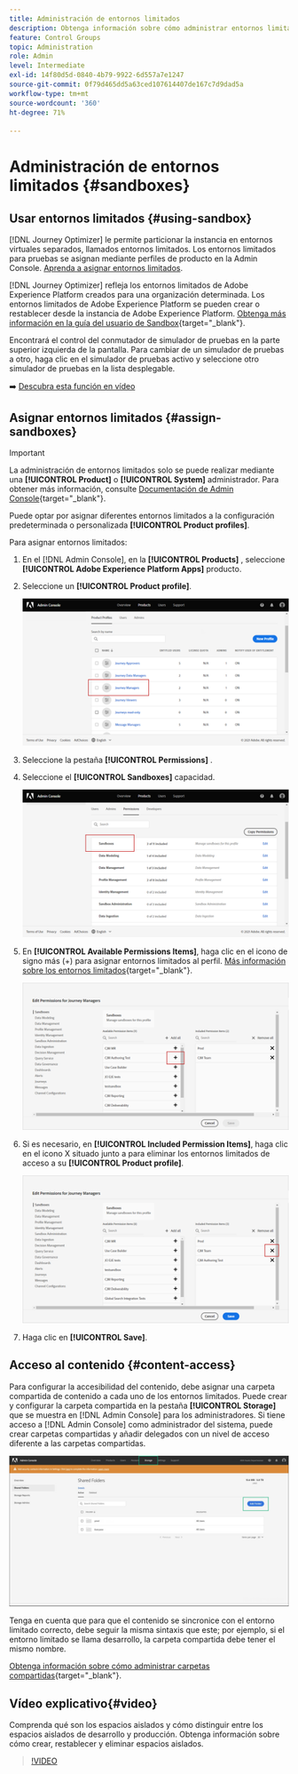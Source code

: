 ```yaml
---
title: Administración de entornos limitados
description: Obtenga información sobre cómo administrar entornos limitados
feature: Control Groups
topic: Administration
role: Admin
level: Intermediate
exl-id: 14f80d5d-0840-4b79-9922-6d557a7e1247
source-git-commit: 0f79d465dd5a63ced107614407de167c7d9dad5a
workflow-type: tm+mt
source-wordcount: '360'
ht-degree: 71%

---
```


# Administración de entornos limitados {#sandboxes}

## Usar entornos limitados {#using-sandbox}

[!DNL Journey Optimizer] le permite particionar la instancia en entornos virtuales separados, llamados entornos limitados.
Los entornos limitados para pruebas se asignan mediante perfiles de producto en la Admin Console. [Aprenda a asignar entornos limitados](permissions.md#create-product-profile).

[!DNL Journey Optimizer] refleja los entornos limitados de Adobe Experience Platform creados para una organización determinada.
Los entornos limitados de Adobe Experience Platform se pueden crear o restablecer desde la instancia de Adobe Experience Platform. [Obtenga más información en la guía del usuario de Sandbox](https://experienceleague.adobe.com/docs/experience-platform/sandbox/ui/user-guide.html?lang=es){target=&quot;_blank&quot;}.

Encontrará el control del conmutador de simulador de pruebas en la parte superior izquierda de la pantalla. Para cambiar de un simulador de pruebas a otro, haga clic en el simulador de pruebas activo y seleccione otro simulador de pruebas en la lista desplegable.

➡️ [Descubra esta función en vídeo](#video)

## Asignar entornos limitados {#assign-sandboxes}

>[!IMPORTANT]
>
> La administración de entornos limitados solo se puede realizar mediante una **[!UICONTROL Product]** o **[!UICONTROL System]** administrador. Para obtener más información, consulte [Documentación de Admin Console](https://helpx.adobe.com/enterprise/admin-guide.html/enterprise/using/admin-roles.ug.html){target=&quot;_blank&quot;}.

Puede optar por asignar diferentes entornos limitados a la configuración predeterminada o personalizada **[!UICONTROL Product profiles]**.

Para asignar entornos limitados:

1. En el [!DNL Admin Console], en la **[!UICONTROL Products]** , seleccione **[!UICONTROL Adobe Experience Platform Apps]** producto.

1. Seleccione un **[!UICONTROL Product profile]**.

   ![](../assets/sandbox_1.png)

1. Seleccione la pestaña **[!UICONTROL Permissions]** .

1. Seleccione el **[!UICONTROL Sandboxes]** capacidad.

   ![](../assets/sandbox_2.png)

1. En **[!UICONTROL Available Permissions Items]**, haga clic en el icono de signo más (+) para asignar entornos limitados al perfil. [Más información sobre los entornos limitados](https://experienceleague.adobe.com/docs/experience-platform/sandbox/home.html?lang=es){target=&quot;_blank&quot;}.

   ![](../assets/sandbox_3.png)

1. Si es necesario, en **[!UICONTROL Included Permission Items]**, haga clic en el icono X situado junto a para eliminar los entornos limitados de acceso a su **[!UICONTROL Product profile]**.

   ![](../assets/sandbox_4.png)

1. Haga clic en **[!UICONTROL Save]**.

## Acceso al contenido {#content-access}

Para configurar la accesibilidad del contenido, debe asignar una carpeta compartida de contenido a cada uno de los entornos limitados. Puede crear y configurar la carpeta compartida en la pestaña **[!UICONTROL Storage]** que se muestra en [!DNL Admin Console] para los administradores. Si tiene acceso a [!DNL Admin Console] como administrador del sistema, puede crear carpetas compartidas y añadir delegados con un nivel de acceso diferente a las carpetas compartidas.

![](../assets/do-not-localize/content_access.png)

Tenga en cuenta que para que el contenido se sincronice con el entorno limitado correcto, debe seguir la misma sintaxis que este; por ejemplo, si el entorno limitado se llama desarrollo, la carpeta compartida debe tener el mismo nombre.

[Obtenga información sobre cómo administrar carpetas compartidas](https://helpx.adobe.com/enterprise/admin-guide.html/enterprise/using/manage-adobe-storage.ug.html){target=&quot;_blank&quot;}.

## Vídeo explicativo{#video}

Comprenda qué son los espacios aislados y cómo distinguir entre los espacios aislados de desarrollo y producción. Obtenga información sobre cómo crear, restablecer y eliminar espacios aislados.

>[!VIDEO](https://video.tv.adobe.com/v/334355?quality=12)
